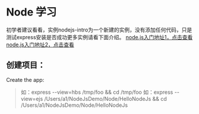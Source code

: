 # Node 学习
初学者建议看看，实例nodejs-intro为一个新建的实例，没有添加任何代码，只是测试express安装是否成功更多实例请看下面介绍。
[node.js入门地址1，点击查看](http://www.iblogtek.com/wordpress/?p=38)
[node.js入门地址2，点击查看](http://www.iblogtek.com/wordpress/?p=197)

## 创建项目：
Create the app:
  >	如：express --view=hbs /tmp/foo && cd /tmp/foo
  > 如：express --view=ejs /Users/a1/NodeJsDemo/Node/HelloNodeJs && cd /Users/a1/NodeJsDemo/Node/HelloNodeJs 